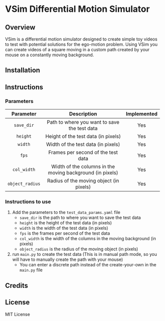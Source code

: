 # VSim Differential Motion Simulator

## Overview

VSim is a differential motion simulator designed to create simple toy videos to 
test with potential solutions for the ego-motion problem. Using VSim you can 
create videos of a square moving in a custom path created by your mouse on a 
constantly moving background.

## Installation

## Instructions

### Parameters 

|    Parameter    |                        Description                        | Implemented |
|:---------------:|:---------------------------------------------------------:|:-----------:|
|   `save_dir`    |       Path to where you want to save the test data        |     Yes     |
|    `height`     |            Height of the test data (in pixels)            |     Yes     |
|     `width`     |            Width of the test data (in pixels)             |     Yes     |
|      `fps`      |            Frames per second of the test data             |     Yes     |
|   `col_width`   | Width of the columns in the moving background (in pixels) |     Yes     |
| `object_radius` |          Radius of the moving object (in pixels)          |     Yes     |

### Instructions to use

1. Add the parameters to the `test_data_params.yaml` file
    - `save_dir` is the path to where you want to save the test data
    - `height` is the height of the test data (in pixels)
    - `width` is the width of the test data (in pixels)
    - `fps` is the frames per second of the test data
    - `col_width` is the width of the columns in the moving background (in pixels)
    - `object_radius` is the radius of the moving object (in pixels)
2. run `main.py` to create the test data (This is in manual path mode, 
so you will have to manually create the path with your mouse)
   - You can enter a discrete path instead of the create-your-own in the `main.py` file

## Credits



## License
MIT License
